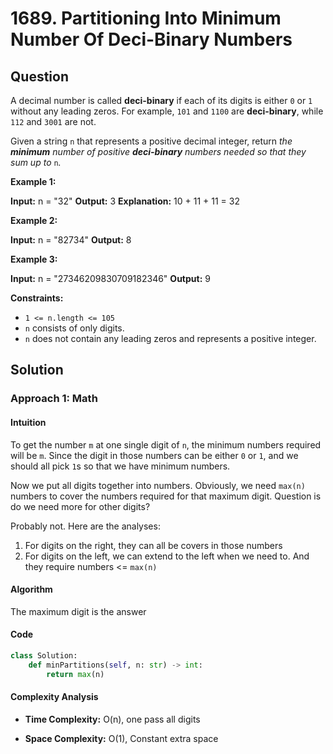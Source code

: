 
# 1689. Partitioning Into Minimum Number Of Deci-Binary Numbers

  

## Question

A decimal number is called  **deci-binary**  if each of its digits is either  `0`  or  `1`  without any leading zeros. For example,  `101`  and  `1100`  are  **deci-binary**, while  `112`  and  `3001`  are not.

Given a string  `n`  that represents a positive decimal integer, return  _the  **minimum**  number of positive  **deci-binary**  numbers needed so that they sum up to_ `n`_._

**Example 1:**

**Input:** n = "32"
**Output:** 3
**Explanation:** 10 + 11 + 11 = 32

**Example 2:**

**Input:** n = "82734"
**Output:** 8

**Example 3:**

**Input:** n = "27346209830709182346"
**Output:** 9

**Constraints:**

-   `1 <= n.length <= 105`
-   `n`  consists of only digits.
-   `n`  does not contain any leading zeros and represents a positive integer.

## Solution

  

### Approach 1: Math

#### Intuition
To get the number `m` at one single digit of `n`, the minimum numbers required will be `m`. Since the digit in those numbers can be either `0` or `1`, and we should all pick `1`s so that we have minimum numbers.

Now we put all digits together into numbers. Obviously, we need `max(n)` numbers to cover the numbers required for that maximum digit. Question is do we need more for other digits?

Probably not. Here are the analyses:

 1. For digits on the right, they can all be covers in those numbers
 2. For digits on the left, we can extend to the left when we need to. And they require numbers <= `max(n)`

#### Algorithm
The maximum digit is the answer

#### Code
```python
class Solution:
    def minPartitions(self, n: str) -> int:
        return max(n)
```

#### Complexity Analysis

  

-  **Time Complexity:** O(n), one pass all digits
  

-  **Space Complexity:** O(1), Constant extra space